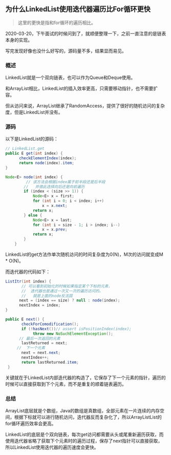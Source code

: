 ## 为什么LinkedList使用迭代器遍历比For循环更快

> 这里的更快是指和for循环的遍历相比。

2020-03-20，下午面试的时候问到了，就顺便整理一下，之前一直注意的是链表本身的实现。

写完发现好像也没什么好写的，源码量不多，结果显而易见。

<!--more-->

### 概述

LinkedList就是一个双向链表，也可以作为Queue和Deque使用。

和ArrayList相比，LinkedList的插入效率更高，只需要移动指针，也不需要扩容。

但从访问来说，ArrayList继承了RandomAccess，提供了很好的随机访问的复杂度，但是LinkedList并没有。



### 源码

以下是LinkedList的源码：

```java
// LinkedList.get
public E get(int index) {
      checkElementIndex(index);
      return node(index).item;
}

Node<E> node(int index) {
         // 该方法会根据index属于前半段还是后半段
    	//	 并借此选择向后还是向前遍历
        if (index < (size >> 1)) {
            Node<E> x = first;
            for (int i = 0; i < index; i++)
                x = x.next;
            return x;
        } else {
            Node<E> x = last;
            for (int i = size - 1; i > index; i--)
                x = x.prev;
            return x;
        }
    }
```

LinkedList的get方法作单次随机访问的时间复杂度为0(N)，M次的访问就变成M * O(N)。

而迭代器的代码如下：

```java
ListItr(int index) {
       // 可以看到初始化的时候如果指定某个下标的元素，
       //  迭代器也是通过一次又一次的遍历访问的。
       //   就是上面的node反法国 
      next = (index == size) ? null : node(index);
      nextIndex = index;
} 

public E next() {
       checkForComodification();
       if (!hasNext())// assert isPositionIndex(index);
            throw new NoSuchElementException();
      // 最后一次返回的元素 
       lastReturned = next;
     //  下一个元素  
       next = next.next;
       nextIndex++;
       return lastReturned.item;
 }
```

关键就在于LinkedList内部迭代器的构造了，它保存了下一个元素的指针，遍历的时候可以直接获取到下个元素，而不是重复的顺着链表遍历。



### 总结

ArrayList底层就是个数组，Java的数组是真数组，全部元素在一片连续的内存空间，根据下标就可以进行随机访问，迭代器反而复杂化了，所以ArrayListList的for循环遍历效率会更高。

LinkedList的底层是个双向链表，每次get访问都需要从头或尾重新遍历获取，而使用迭代器省略了获取下个元素时的遍历过程，保存了next指针可以直接获取，所以LinkedList使用迭代器的遍历速度会更快。

